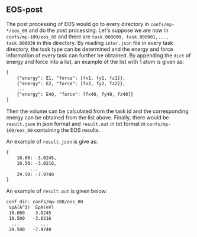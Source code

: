 ## EOS-post

The post processing of EOS would go to every directory in `confs/mp-*/eos_00` and do the post processing. Let's suppose we are now in `confs/mp-100/eos_00` and there are `task.000000, task.000001,..., task.000039` in this directory. By reading `inter.json` file in every task directory, the task type can be determined and the energy and force information of every task can further be obtained. By appending the `dict` of energy and force into a list, an example of the list with 1 atom is given as:
```txt
[
    {"energy": E1, "force": [fx1, fy1, fz1]},
    {"energy": E2, "force": [fx2, fy2, fz2]},
    ...
    {"energy": E40, "force": [fx40, fy40, fz40]}
]
```
Then the volume can be calculated from the task id and the corresponding energy can be obtained from the list above. Finally, there would be `result.json` in json format and `result.out` in txt format in `confs/mp-100/eos_00` containing the EOS results.

An example of `result.json` is give as:
```txt
{
    10.00: -3.0245,
    10.50: -3.0216,
         ...
    29.50: -7.9740
}
```

An example of `result.out` is given below:

```txt
conf_dir: confs/mp-100/eos_00
 VpA(A^3)  EpA(eV)
 10.000   -3.0245
 10.500   -3.0216
  ...        ...
 29.500   -7.9740
```

 
